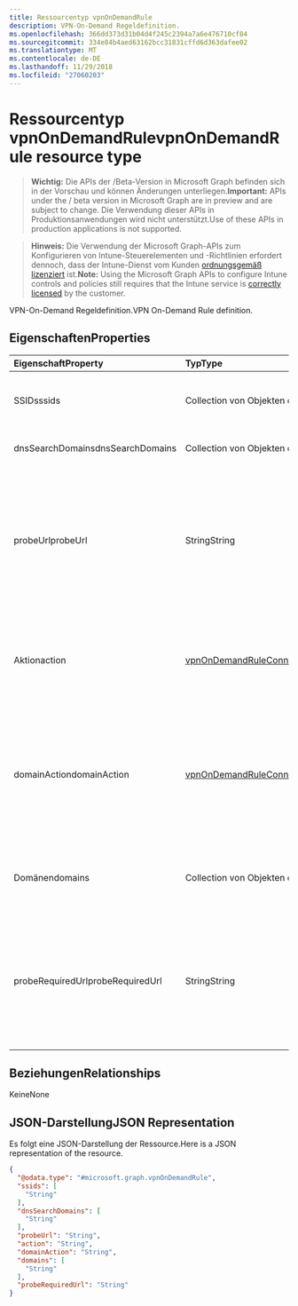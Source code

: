 ```yaml
---
title: Ressourcentyp vpnOnDemandRule
description: VPN-On-Demand Regeldefinition.
ms.openlocfilehash: 366dd373d31b04d4f245c2394a7a6e476710cf84
ms.sourcegitcommit: 334e84b4aed63162bcc31831cffd6d363dafee02
ms.translationtype: MT
ms.contentlocale: de-DE
ms.lasthandoff: 11/29/2018
ms.locfileid: "27060203"
---
```

# <a name="vpnondemandrule-resource-type"></a><span data-ttu-id="e74d1-103">Ressourcentyp vpnOnDemandRule</span><span class="sxs-lookup"><span data-stu-id="e74d1-103">vpnOnDemandRule resource type</span></span>

> <span data-ttu-id="e74d1-104">**Wichtig:** Die APIs der /Beta-Version in Microsoft Graph befinden sich in der Vorschau und können Änderungen unterliegen.</span><span class="sxs-lookup"><span data-stu-id="e74d1-104">**Important:** APIs under the / beta version in Microsoft Graph are in preview and are subject to change.</span></span> <span data-ttu-id="e74d1-105">Die Verwendung dieser APIs in Produktionsanwendungen wird nicht unterstützt.</span><span class="sxs-lookup"><span data-stu-id="e74d1-105">Use of these APIs in production applications is not supported.</span></span>

> <span data-ttu-id="e74d1-106">**Hinweis:** Die Verwendung der Microsoft Graph-APIs zum Konfigurieren von Intune-Steuerelementen und -Richtlinien erfordert dennoch, dass der Intune-Dienst vom Kunden [ordnungsgemäß lizenziert](https://go.microsoft.com/fwlink/?linkid=839381) ist.</span><span class="sxs-lookup"><span data-stu-id="e74d1-106">**Note:** Using the Microsoft Graph APIs to configure Intune controls and policies still requires that the Intune service is [correctly licensed](https://go.microsoft.com/fwlink/?linkid=839381) by the customer.</span></span>

<span data-ttu-id="e74d1-107">VPN-On-Demand Regeldefinition.</span><span class="sxs-lookup"><span data-stu-id="e74d1-107">VPN On-Demand Rule definition.</span></span>
## <a name="properties"></a><span data-ttu-id="e74d1-108">Eigenschaften</span><span class="sxs-lookup"><span data-stu-id="e74d1-108">Properties</span></span>
|<span data-ttu-id="e74d1-109">Eigenschaft</span><span class="sxs-lookup"><span data-stu-id="e74d1-109">Property</span></span>|<span data-ttu-id="e74d1-110">Typ</span><span class="sxs-lookup"><span data-stu-id="e74d1-110">Type</span></span>|<span data-ttu-id="e74d1-111">Beschreibung</span><span class="sxs-lookup"><span data-stu-id="e74d1-111">Description</span></span>|
|:---|:---|:---|
|<span data-ttu-id="e74d1-112">SSIDs</span><span class="sxs-lookup"><span data-stu-id="e74d1-112">ssids</span></span>|<span data-ttu-id="e74d1-113">Collection von Objekten des Typs „String“</span><span class="sxs-lookup"><span data-stu-id="e74d1-113">String collection</span></span>|<span data-ttu-id="e74d1-114">Netzwerkdienst festgelegt (SSIDs Identifiers).</span><span class="sxs-lookup"><span data-stu-id="e74d1-114">Network Service Set Identifiers (SSIDs).</span></span>|
|<span data-ttu-id="e74d1-115">dnsSearchDomains</span><span class="sxs-lookup"><span data-stu-id="e74d1-115">dnsSearchDomains</span></span>|<span data-ttu-id="e74d1-116">Collection von Objekten des Typs „String“</span><span class="sxs-lookup"><span data-stu-id="e74d1-116">String collection</span></span>|<span data-ttu-id="e74d1-117">DNS-Suche Domänen.</span><span class="sxs-lookup"><span data-stu-id="e74d1-117">DNS Search Domains.</span></span>|
|<span data-ttu-id="e74d1-118">probeUrl</span><span class="sxs-lookup"><span data-stu-id="e74d1-118">probeUrl</span></span>|<span data-ttu-id="e74d1-119">String</span><span class="sxs-lookup"><span data-stu-id="e74d1-119">String</span></span>|<span data-ttu-id="e74d1-120">Eine URL zu belegen.</span><span class="sxs-lookup"><span data-stu-id="e74d1-120">A URL to probe.</span></span> <span data-ttu-id="e74d1-121">Wenn diese URL erfolgreich ist ohne Umleitung abgerufen (einen 200 HTTP-Statuscode zurückgibt), die dieser Regel entspricht.</span><span class="sxs-lookup"><span data-stu-id="e74d1-121">If this URL is successfully fetched (returning a 200 HTTP status code) without redirection, this rule matches.</span></span>|
|<span data-ttu-id="e74d1-122">Aktion</span><span class="sxs-lookup"><span data-stu-id="e74d1-122">action</span></span>|[<span data-ttu-id="e74d1-123">vpnOnDemandRuleConnectionAction</span><span class="sxs-lookup"><span data-stu-id="e74d1-123">vpnOnDemandRuleConnectionAction</span></span>](../resources/intune-deviceconfig-vpnondemandruleconnectionaction.md)|<span data-ttu-id="e74d1-124">Aktion.</span><span class="sxs-lookup"><span data-stu-id="e74d1-124">Action.</span></span> <span data-ttu-id="e74d1-125">Mögliche Werte: sind `connect`, `evaluateConnection`, `ignore` und `disconnect`.</span><span class="sxs-lookup"><span data-stu-id="e74d1-125">Possible values are: `connect`, `evaluateConnection`, `ignore`, `disconnect`.</span></span>|
|<span data-ttu-id="e74d1-126">domainAction</span><span class="sxs-lookup"><span data-stu-id="e74d1-126">domainAction</span></span>|[<span data-ttu-id="e74d1-127">vpnOnDemandRuleConnectionDomainAction</span><span class="sxs-lookup"><span data-stu-id="e74d1-127">vpnOnDemandRuleConnectionDomainAction</span></span>](../resources/intune-deviceconfig-vpnondemandruleconnectiondomainaction.md)|<span data-ttu-id="e74d1-128">Domäne-Aktion (gilt nur bei der Aktion Verbindung bewerten ist).</span><span class="sxs-lookup"><span data-stu-id="e74d1-128">Domain Action (Only applicable when Action is evaluate connection).</span></span> <span data-ttu-id="e74d1-129">Mögliche Werte sind: `connectIfNeeded` und `neverConnect`.</span><span class="sxs-lookup"><span data-stu-id="e74d1-129">Possible values are: `connectIfNeeded`, `neverConnect`.</span></span>|
|<span data-ttu-id="e74d1-130">Domänen</span><span class="sxs-lookup"><span data-stu-id="e74d1-130">domains</span></span>|<span data-ttu-id="e74d1-131">Collection von Objekten des Typs „String“</span><span class="sxs-lookup"><span data-stu-id="e74d1-131">String collection</span></span>|<span data-ttu-id="e74d1-132">Domänen (gilt nur bei der Aktion Verbindung bewerten ist).</span><span class="sxs-lookup"><span data-stu-id="e74d1-132">Domains (Only applicable when Action is evaluate connection).</span></span>|
|<span data-ttu-id="e74d1-133">probeRequiredUrl</span><span class="sxs-lookup"><span data-stu-id="e74d1-133">probeRequiredUrl</span></span>|<span data-ttu-id="e74d1-134">String</span><span class="sxs-lookup"><span data-stu-id="e74d1-134">String</span></span>|<span data-ttu-id="e74d1-135">Prüfpunkt erforderliche Url (gilt nur bei der Aktion wird Verbindung bewerten und DomainAction ist eine Verbindung herstellen, falls erforderlich).</span><span class="sxs-lookup"><span data-stu-id="e74d1-135">Probe Required Url (Only applicable when Action is evaluate connection and DomainAction is connect if needed).</span></span>|

## <a name="relationships"></a><span data-ttu-id="e74d1-136">Beziehungen</span><span class="sxs-lookup"><span data-stu-id="e74d1-136">Relationships</span></span>
<span data-ttu-id="e74d1-137">Keine</span><span class="sxs-lookup"><span data-stu-id="e74d1-137">None</span></span>
## <a name="json-representation"></a><span data-ttu-id="e74d1-138">JSON-Darstellung</span><span class="sxs-lookup"><span data-stu-id="e74d1-138">JSON Representation</span></span>
<span data-ttu-id="e74d1-139">Es folgt eine JSON-Darstellung der Ressource.</span><span class="sxs-lookup"><span data-stu-id="e74d1-139">Here is a JSON representation of the resource.</span></span>
<!-- {
  "blockType": "resource",
  "@odata.type": "microsoft.graph.vpnOnDemandRule"
}
-->
``` json
{
  "@odata.type": "#microsoft.graph.vpnOnDemandRule",
  "ssids": [
    "String"
  ],
  "dnsSearchDomains": [
    "String"
  ],
  "probeUrl": "String",
  "action": "String",
  "domainAction": "String",
  "domains": [
    "String"
  ],
  "probeRequiredUrl": "String"
}
```





